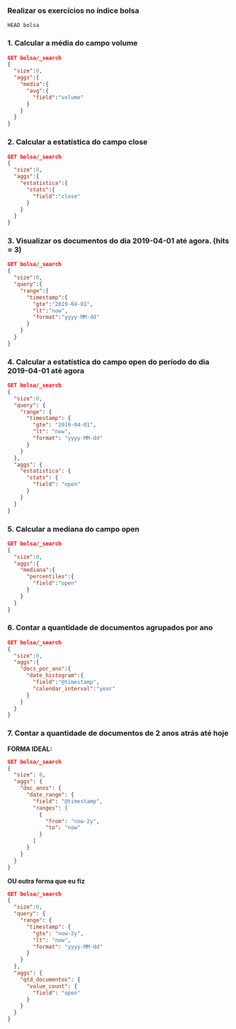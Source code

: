 ### Realizar os exercícios no índice bolsa
```
HEAD bolsa
```
### 1. Calcular a média do campo volume
```json
GET bolsa/_search
{
  "size":0,
  "aggs":{
    "media":{
      "avg":{
        "field":"volume"
      }
    }
  }
}
```
### 2. Calcular a estatística do campo close
```json
GET bolsa/_search
{
  "size":0,
  "aggs":{
    "estatistica":{
      "stats":{
        "field":"close"
      }
    }
  }
}
```
### 3. Visualizar os documentos do dia 2019-04-01 até agora. (hits = 3)
```json
GET bolsa/_search
{
  "size":0,
  "query":{
    "range":{
      "timestamp":{
        "gte":"2019-04-01",
        "lt":"now",
        "format":"yyyy-MM-dd"
      }
    }
  }
}
```
### 4. Calcular a estatística do campo open do período do dia 2019-04-01 até agora
```json
GET bolsa/_search
{
  "size":0,  
  "query": {
    "range": {
      "timestamp": {
        "gte": "2019-04-01",
        "lt": "now",
        "format": "yyyy-MM-dd"
      }
    }
  },
  "aggs": {
    "estatistica": {
      "stats": {
        "field": "open"
      }
    }
  }
}
```
### 5. Calcular a mediana do campo open
```json
GET bolsa/_search
{
  "size":0,
  "aggs":{
    "mediana":{
      "percentiles":{
        "field":"open"
      }
    }
  }
}
```
### 6. Contar a quantidade de documentos agrupados por ano
```json
GET bolsa/_search
{
  "size":0,
  "aggs":{
    "docs_por_ano":{
      "date_histogram":{
        "field":"@timestamp",
        "calendar_interval":"year"
      }
    }
  }
}
```
### 7. Contar a quantidade de documentos de 2 anos atrás até hoje
**FORMA IDEAL:**
```json
GET bolsa/_search
{
  "size": 0,
  "aggs": {
    "doc_anos": {
      "date_range": {
        "field": "@timestamp",
        "ranges": [
          {
            "from": "now-2y",
            "to": "now"
          }
        ]
      }
    }
  }
}
```
**OU outra forma que eu fiz**
```json
GET bolsa/_search
{
  "size":0,  
  "query": {
    "range": {
      "timestamp": {
        "gte": "now-2y",
        "lt": "now",
        "format": "yyyy-MM-dd"
      }
    }
  },
  "aggs": {
    "qtd_documentos": {
      "value_count": {
        "field": "open"
      }
    }
  }
}
```

